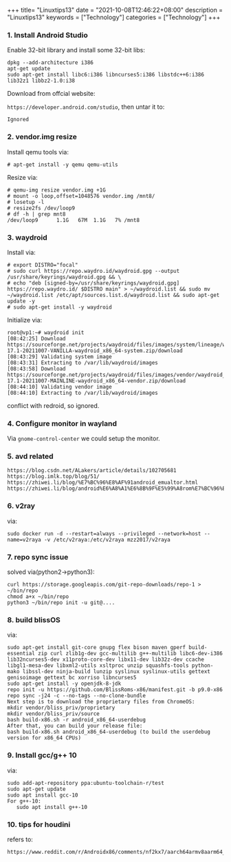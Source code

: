 +++
title= "Linuxtips13"
date = "2021-10-08T12:46:22+08:00"
description = "Linuxtips13"
keywords = ["Technology"]
categories = ["Technology"]
+++
### 1. Install Android Studio
Enable 32-bit library and install some 32-bit libs:     

```
dpkg --add-architecture i386
apt-get update
sudo apt-get install libc6:i386 libncurses5:i386 libstdc++6:i386 lib32z1 libbz2-1.0:i38
``` 
Download from offcial website:      

`https://developer.android.com/studio`, then untar it to:     

```
Ignored
```
### 2. vendor.img resize
Install qemu tools via:    

```
# apt-get install -y qemu qemu-utils
```
Resize via:   

```
# qemu-img resize vendor.img +1G
# mount -o loop,offset=1048576 vendor.img /mnt8/
# losetup -l
# resize2fs /dev/loop9
# df -h | grep mnt8
/dev/loop9      1.1G   67M  1.1G   7% /mnt8
```

### 3. waydroid
Install via:    

```
# export DISTRO="focal"
# sudo curl https://repo.waydro.id/waydroid.gpg --output /usr/share/keyrings/waydroid.gpg && \ 
# echo "deb [signed-by=/usr/share/keyrings/waydroid.gpg] https://repo.waydro.id/ $DISTRO main" > ~/waydroid.list && sudo mv ~/waydroid.list /etc/apt/sources.list.d/waydroid.list && sudo apt-get update -y
# sudo apt-get install -y waydroid
```
Initialize via:     

```
root@vp1:~# waydroid init
[08:42:25] Download https://sourceforge.net/projects/waydroid/files/images/system/lineage/waydroid_x86_64/lineage-17.1-20211007-VANILLA-waydroid_x86_64-system.zip/download
[08:43:29] Validating system image
[08:43:31] Extracting to /var/lib/waydroid/images
[08:43:58] Download https://sourceforge.net/projects/waydroid/files/images/vendor/waydroid_x86_64/lineage-17.1-20211007-MAINLINE-waydroid_x86_64-vendor.zip/download
[08:44:10] Validating vendor image
[08:44:10] Extracting to /var/lib/waydroid/images
```
conflict with redroid, so ignored. 
### 4. Configure monitor in wayland
Via `gnome-control-center` we could setup the monitor. 

### 5. avd related

```
https://blog.csdn.net/ALakers/article/details/102705681
https://blog.imlk.top/blog/51/
https://zhiwei.li/blog/%E7%BC%96%E8%AF%91android_emualtor.html
https://zhiwei.li/blog/android%E6%A8%A1%E6%8B%9F%E5%99%A8rom%E7%BC%96%E8%AF%91.html
```

### 6. v2ray
via:    

```
sudo docker run -d --restart=always --privileged --network=host --name=v2raya -v /etc/v2raya:/etc/v2raya mzz2017/v2raya
```

### 7. repo sync issue
solved via(python2->python3):    

```
curl https://storage.googleapis.com/git-repo-downloads/repo-1 > ~/bin/repo
chmod a+x ~/bin/repo
python3 ~/bin/repo init -u git@....
```

### 8. build blissOS
via:    

```
sudo apt-get install git-core gnupg flex bison maven gperf build-essential zip curl zlib1g-dev gcc-multilib g++-multilib libc6-dev-i386  lib32ncurses5-dev x11proto-core-dev libx11-dev lib32z-dev ccache libgl1-mesa-dev libxml2-utils xsltproc unzip squashfs-tools python-mako libssl-dev ninja-build lunzip syslinux syslinux-utils gettext genisoimage gettext bc xorriso libncurses5
sudo apt-get install -y openjdk-8-jdk
repo init -u https://github.com/BlissRoms-x86/manifest.git -b p9.0-x86
repo sync -j24 -c --no-tags --no-clone-bundle
Next step is to download the proprietary files from ChromeOS:
mkdir vendor/bliss_priv/proprietary
mkdir vendor/bliss_priv/source
bash build-x86.sh -r android_x86_64-userdebug
After that, you can build your release file:
bash build-x86.sh android_x86_64-userdebug (to build the userdebug version for x86_64 CPUs)
```

### 9. Install gcc/g++ 10
via:    

```
sudo add-apt-repository ppa:ubuntu-toolchain-r/test
sudo apt-get update
sudo apt install gcc-10
For g++-10:
   sudo apt install g++-10
```

### 10. tips for houdini
refers to:    

```
https://www.reddit.com/r/Androidx86/comments/nf2kx7/aarch64armv8aarm64_support/
```
